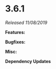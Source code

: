 # 3.6.1

*Released 11/08/2019*

**Features:**


**Bugfixes:**


**Misc:**


**Dependency Updates**

